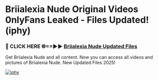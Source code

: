 # Briialexia Nude Original Videos 0nlyFans Leaked - Files Updated! (iphy)

<h3>🔴 CLICK HERE 🌐==►► <a href="https://tinyurl.com/52m3yx9h" rel="nofollow">Briialexia Nude Updated Files</a></h3>

Get Briialexia Nude and all content. Now you can access all videos and pictures of Briialexia Nude. New Updated Files 2025!

[![iphy](https://i.imgur.com/TnHtlc8.gif)](https://tinyurl.com/52m3yx9h)

